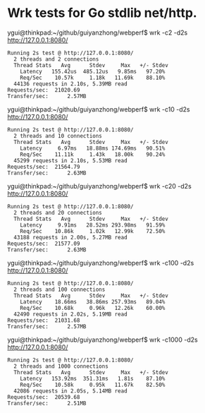 # Wrk tests for Go stdlib net/http.

ygui@thinkpad:~/github/guiyanzhong/webperf$ wrk -c2 -d2s http://127.0.0.1:8080/
```
Running 2s test @ http://127.0.0.1:8080/
  2 threads and 2 connections
  Thread Stats   Avg      Stdev     Max   +/- Stdev
    Latency   155.42us  485.12us   9.85ms   97.20%
    Req/Sec    10.57k     1.18k   11.69k    88.10%
  44136 requests in 2.10s, 5.39MB read
Requests/sec:  21020.69
Transfer/sec:      2.57MB
```

ygui@thinkpad:~/github/guiyanzhong/webperf$ wrk -c10 -d2s http://127.0.0.1:8080/
```
Running 2s test @ http://127.0.0.1:8080/
  2 threads and 10 connections
  Thread Stats   Avg      Stdev     Max   +/- Stdev
    Latency     6.97ms   18.88ms 174.69ms   90.51%
    Req/Sec    11.11k     1.43k   18.00k    90.24%
  45299 requests in 2.10s, 5.53MB read
Requests/sec:  21564.79
Transfer/sec:      2.63MB
```

ygui@thinkpad:~/github/guiyanzhong/webperf$ wrk -c20 -d2s http://127.0.0.1:8080/
```
Running 2s test @ http://127.0.0.1:8080/
  2 threads and 20 connections
  Thread Stats   Avg      Stdev     Max   +/- Stdev
    Latency     9.91ms   28.52ms 293.98ms   91.59%
    Req/Sec    10.86k     1.02k   12.99k    72.50%
  43188 requests in 2.00s, 5.27MB read
Requests/sec:  21577.09
Transfer/sec:      2.63MB
```

ygui@thinkpad:~/github/guiyanzhong/webperf$ wrk -c100 -d2s http://127.0.0.1:8080/
```
Running 2s test @ http://127.0.0.1:8080/
  2 threads and 100 connections
  Thread Stats   Avg      Stdev     Max   +/- Stdev
    Latency    18.66ms   38.86ms 257.93ms   89.04%
    Req/Sec    10.68k     0.96k   12.26k    60.00%
  42490 requests in 2.02s, 5.19MB read
Requests/sec:  21031.68
Transfer/sec:      2.57MB
```

ygui@thinkpad:~/github/guiyanzhong/webperf$ wrk -c1000 -d2s http://127.0.0.1:8080/
```
Running 2s test @ http://127.0.0.1:8080/
  2 threads and 1000 connections
  Thread Stats   Avg      Stdev     Max   +/- Stdev
    Latency   153.92ms  351.31ms   1.81s    87.10%
    Req/Sec    10.58k     0.95k   11.67k    82.50%
  42086 requests in 2.05s, 5.14MB read
Requests/sec:  20539.68
Transfer/sec:      2.51MB
```
